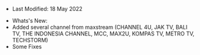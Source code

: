 + Last Modified: 18 May 2022
- Whats's New:
- Added several channel from maxstream (CHANNEL 4U, JAK TV, BALI TV, THE INDONESIA CHANNEL, MCC, MAX2U, KOMPAS TV, METRO TV, TECHSTORM)
- Some Fixes
